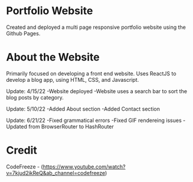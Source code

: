 # Portfolio Website
Created and deployed a multi page responsive portfolio website using the Github Pages.

# About the Website 
Primarily focused on developing a front end website. 
Uses ReactJS to develop a blog app, using HTML, CSS, and Javascript.

Update: 4/15/22
-Website deployed
-Website uses a search bar to sort the blog posts by category.

Update: 5/10/22
-Added About section
-Added Contact section

Update: 6/21/22
-Fixed grammatical errors
-Fixed GIF rendereing issues
-Updated from BrowserRouter to HashRouter

# Credit
CodeFreeze - (https://www.youtube.com/watch?v=7kjud2ikReQ&ab_channel=codefreeze)
